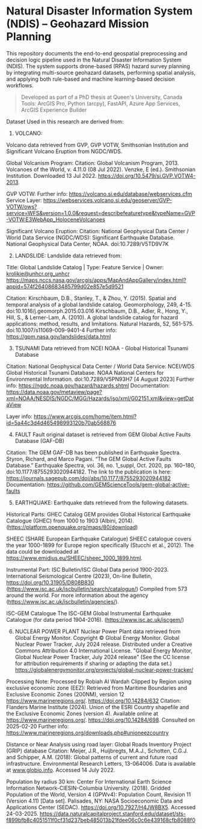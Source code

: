 # Natural Disaster Information System (NDIS) – Geohazard Mission Planning

This repository documents the end-to-end geospatial preprocessing and decision logic pipeline used in the Natural Disaster Information System (NDIS). The system supports drone-based (RPAS) hazard survey planning by integrating multi-source geohazard datasets, performing spatial analysis, and applying both rule-based and machine learning-based decision workflows.

>  Developed as part of a PhD thesis at Queen's University, Canada  
>  Tools: ArcGIS Pro, Python (arcpy), FastAPI, Azure App Services, ArcGIS Experience Builder

Dataset Used in this research are derived from:
1. VOLCANO:
 
Volcano data retrieved from GVP, GVP VOTW, Smithsonian Institution and Significant Volcano Eruption from NGDC/WDS.
 
Global Volcanism Program:
Citation: Global Volcanism Program, 2013. Volcanoes of the World, v. 4.11.0 (08 Jul 2022). Venzke, E (ed.). Smithsonian Institution. Downloaded 13 Jul 2022. https://doi.org/10.5479/si.GVP.VOTW4-2013. 
 
GVP VOTW:
Further info: https://volcano.si.edu/database/webservices.cfm 
Service Layer: https://webservices.volcano.si.edu/geoserver/GVP-VOTW/ows?service=WFS&version=1.0.0&request=describefeaturetype&typeName=GVP-VOTW:E3WebApp_HoloceneVolcanoes 
 
Significant Volcano Eruption: 
Citation: National Geophysical Data Center / World Data Service (NGDC/WDS): Significant Earthquake Database. National Geophysical Data Center, NOAA. doi:10.7289/V5TD9V7K
 
 
2. LANDSLIDE:
Landslide data retrieved from:
 
Title: Global Landslide Catalog | Type: Feature Service | Owner: krolikie@unhcr.org_unhcr https://maps.nccs.nasa.gov/arcgis/apps/MapAndAppGallery/index.html?appid=574f26408683485799d02e857e5d9521
 
 
Citation: Kirschbaum, D.B., Stanley, T., & Zhou, Y. (2015). Spatial and temporal analysis of a global landslide catalog. Geomorphology, 249, 4-15. doi:10.1016/j.geomorph.2015.03.016 Kirschbaum, D.B., Adler, R., Hong, Y., Hill, S., & Lerner-Lam, A. (2010). A global landslide catalog for hazard applications: method, results, and limitations. Natural Hazards, 52, 561-575. doi:10.1007/s11069-009-9401-4 Further info: https://gpm.nasa.gov/landslides/data.html
 
 
3. TSUNAMI
Data retrieved from NCEI NOAA - Global Historical Tsunami Database
 
Citation: National Geophysical Data Center / World Data Service: NCEI/WDS Global Historical Tsunami Database. NOAA National Centers for Environmental Information. doi:10.7289/V5PN93H7 [4 August 2023] 
Further info: https://ngdc.noaa.gov/hazard/hazards.shtml
Documentation: https://data.noaa.gov/metaview/page?xml=NOAA/NESDIS/NGDC/MGG/Hazards/iso/xml/G02151.xml&view=getDataView 
 
Layer info: https://www.arcgis.com/home/item.html?id=5a44c3d4d465498993120b70ab568876
 
 
4. FAULT
Fault original dataset is retrieved from GEM Global Active Faults Database (GAF-DB)
 
Citation: 
The GEM GAF-DB has been published in Earthquake Spectra. Styron, Richard, and Marco Pagani. “The GEM Global Active Faults Database.” Earthquake Spectra, vol. 36, no. 1_suppl, Oct. 2020, pp. 160–180, doi:10.1177/8755293020944182.
The link to the publication is here: https://journals.sagepub.com/doi/abs/10.1177/8755293020944182
Documentation: https://github.com/GEMScienceTools/gem-global-active-faults
 
 
 
5. EARTHQUAKE:
Earthquake dats retrieved from the following datasets.
 
Historical Parts:
GHEC Catalog
GEM provides Global Historical Earthquake Catalogue (GHEC) from 1000 to 1903 (Albini, 2014). (https://platform.openquake.org/maps/80/download)
 
SHEEC (SHARE European Earthquake Catalogue)
SHEEC catalogue covers the year 1000-1899 for Europe region specifically (Stucchi et al., 2012). 
The data could be downloaded at https://www.emidius.eu/SHEEC/sheec_1000_1899.html.
 
 
Instrumental Part:
ISC Bulletin/ISC Global
Data period 1900-2023. International Seismological Centre (2023), On-line Bulletin, https://doi.org/10.31905/D808B830
(https://www.isc.ac.uk/iscbulletin/search/catalogue/)
Compiled from 573 around the world. For more information about the agency (https://www.isc.ac.uk/iscbulletin/agencies/).
 
ISC-GEM Catalogue
The ISC-GEM Global Instrumental Earthquake Catalogue (for data period 1904-2016).
(https://www.isc.ac.uk/iscgem/)
 
 
6. NUCLEAR POWER PLANT
Nuclear Power Plant data retrieved from Global Energy Monitor.
Copyright © Global Energy Monitor. Global Nuclear Power Tracker, July 2024 release. Distributed under a Creative Commons Attribution 4.0 International License.
"Global Energy Monitor, Global Nuclear Power Tracker, July 2024 release" (See the CC license for attribution requirements if sharing or adapting the data set.)
https://globalenergymonitor.org/projects/global-nuclear-power-tracker/
 
 
Processing Note: 
Processed by Robiah Al Wardah
Clipped by Region using exclusive economic zone (EEZ):
Retrieved from Maritime Boundaries and Exclusive Economic Zones (200NM), version 12 https://www.marineregions.org/. https://doi.org/10.14284/632
Citation: Flanders Marine Institute (2024). Union of the ESRI Country shapefile and the Exclusive Economic Zones (version 4). Available online at https://www.marineregions.org/. https://doi.org/10.14284/698. Consulted on 2025-02-20 Further info: https://www.marineregions.org/downloads.php#unioneezcountry
 
Distance or Near Analysis using road layer: 
Global Roads Inventory Project (GRIP) database Citation: Meijer, J.R., Huijbregts, M.A.J., Schotten, C.G.J. and Schipper, A.M. (2018): Global patterns of current and future road infrastructure. Environmental Research Letters, 13-064006. Data is available at www.globio.info. Accessed 14 July 2022. 
 
Population by radius 30 km: 
Center For International Earth Science Information Network-CIESIN-Columbia University. (2018). Gridded Population of the World, Version 4 (GPWv4): Population Count, Revision 11 (Version 4.11) [Data set]. Palisades, NY: NASA Socioeconomic Data and Applications Center (SEDAC). https://doi.org/10.7927/H4JW8BX5. Accessed 24-03-2025. https://data.naturalcapitalproject.stanford.edu/dataset/sts-f899bfb8c4051511f0cf31d237beb485013b21fdee06c0c6e439168cfb8088f0
